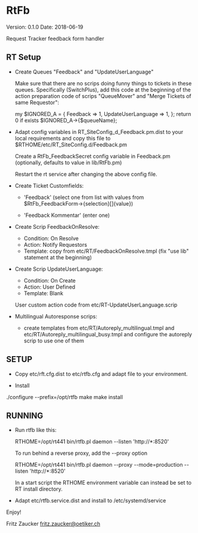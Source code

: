 RtFb
===
Version: 0.1.0
Date: 2018-06-19

Request Tracker feedback form handler

RT Setup
--------

  * Create Queues "Feedback" and "UpdateUserLanguage"

    Make sure that there are no scrips doing funny things to tickets
    in these queues. Specifically (SwitchPlus), add this code at the
    beginning of the action preparation code of scrips "QueueMover"
    and "Merge Tickets of same Requestor":

    my $IGNORED_A = {
        Feedback => 1,
        UpdateUserLanguage => 1,
    };
    return 0 if exists $IGNORED_A->{$queueName};

  * Adapt config variables in RT_SiteConfig_d_Feedback.pm.dist to your local
    requirements and copy this file to $RTHOME/etc/RT_SiteConfig.d/Feedback.pm

    Create a RtFb_FeedbackSecret config variable in Feedback.pm
    (optionally, defaults to value in lib/RtFb.pm)

    Restart the rt service after changing the above config file.

  * Create Ticket Customfields:

    - 'Feedback' (select one from list with values from
                  $RtFb_FeedbackForm->{selection}[]{value})

    - 'Feedback Kommentar' (enter one)

  * Create Scrip FeedbackOnResolve:

    - Condition: On Resolve
    - Action: Notify Requestors
    - Template: copy from etc/RT/FeedbackOnResolve.tmpl
                (fix "use lib" statement at the beginning)

  * Create Scrip UpdateUserLanguage:

    - Condition: On Create
    - Action: User Defined
    - Template: Blank

    User custom action code from etc/RT-UpdateUserLanguage.scrip

  * Multilingual Autoresponse scrips:

    - create templates from etc/RT/Autoreply_multilingual.tmpl
      and etc/RT/Autoreply_multilingual_busy.tmpl
      and configure the autoreply scrip to use one of them

SETUP
-----

  * Copy etc/rft.cfg.dist to etc/rtfb.cfg and adapt file to your
    environment.

  * Install

  ./configure --prefix=/opt/rtfb
  make
  make install

RUNNING
-------

* Run rtfb like this:

     RTHOME=/opt/rt441 bin/rtfb.pl daemon --listen 'http://*:8520'

  To run behind a reverse proxy, add the --proxy option

     RTHOME=/opt/rt441 bin/rtfb.pl daemon --proxy --mode=production --listen 'http://*:8520'

  In a start script the RTHOME environment variable can instead be set to RT install directory.

* Adapt etc/rtfb.service.dist and install to /etc/systemd/service

Enjoy!

Fritz Zaucker <fritz.zaucker@oetiker.ch>

